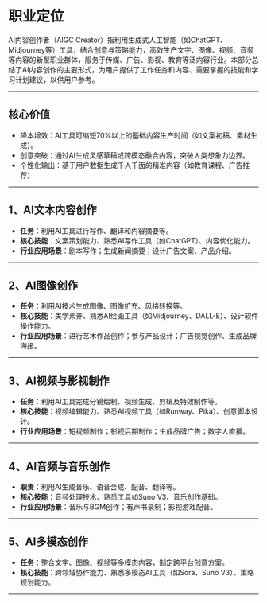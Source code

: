 # 职业定位  
AI内容创作者（AIGC Creator）指利用生成式人工智能（如ChatGPT、Midjourney等）工具，结合创意与策略能力，高效生产文字、图像、视频、音频等内容的新型职业群体，服务于传媒、广告、影视、教育等泛内容行业。本部分总结了AI内容创作的主要形式，为用户提供了工作任务和内容、需要掌握的技能和学习计划建议，以供用户参考。  

---
## 核心价值
- 降本增效：AI工具可缩短70%以上的基础内容生产时间（如文案初稿、素材生成）。
- 创意突破：通过AI生成灵感草稿或跨模态融合内容，突破人类想象力边界。
- 个性化输出：基于用户数据生成千人千面的精准内容（如教育课程、广告推荐）
--- 
## 1、AI文本内容创作
- **任务**：利用AI工具进行写作、翻译和内容摘要等。
- **核心技能**：文案策划能力、熟悉AI写作工具（如ChatGPT）、内容优化能力。
- **行业应用场景**：剧本写作；生成新闻摘要；设计广告文案、产品介绍。
---
## 2、AI图像创作
- **任务**：利用AI技术生成图像、图像扩充、风格转换等。
- **核心技能**：美学素养、熟悉AI绘画工具（如Midjourney、DALL-E）、设计软件操作能力。
- **行业应用场景**：进行艺术作品创作；参与产品设计；广告视觉创作、生成品牌海报。
---
## 3、AI视频与影视制作
- **任务**：利用AI工具完成分镜绘制、视频生成、剪辑及特效制作等。
- **核心技能**：视频编辑能力、熟悉AI视频工具（如Runway、Pika）、创意脚本设计。
- **行业应用场景**：短视频制作；影视后期制作；生成品牌广告；数字人直播。
---
## 4、AI音频与音乐创作
- **职责**：利用AI生成音乐、语音合成、配音、翻译等。
- **核心技能**：音频处理技术、熟悉工具如Suno V3、音乐创作基础。
- **行业应用场景**：音乐与BGM创作；有声书录制；影视游戏配音。
---
## 5、AI多模态创作
- **任务**：整合文字、图像、视频等多模态内容，制定跨平台创意方案。
- **核心技能**：跨领域协作能力、熟悉多模态AI工具（如Sora、Suno V3）、策略规划能力。
---
